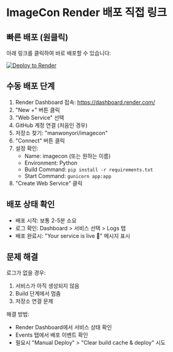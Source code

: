 # ImageCon Render 배포 직접 링크

## 빠른 배포 (원클릭)

아래 링크를 클릭하여 바로 배포할 수 있습니다:

[![Deploy to Render](https://render.com/images/deploy-to-render-button.svg)](https://render.com/deploy?repo=https://github.com/manwonyori/imagecon)

## 수동 배포 단계

1. Render Dashboard 접속: https://dashboard.render.com/
2. "New +" 버튼 클릭
3. "Web Service" 선택
4. GitHub 계정 연결 (처음인 경우)
5. 저장소 찾기: "manwonyori/imagecon"
6. "Connect" 버튼 클릭
7. 설정 확인:
   - Name: imagecon (또는 원하는 이름)
   - Environment: Python
   - Build Command: `pip install -r requirements.txt`
   - Start Command: `gunicorn app:app`
8. "Create Web Service" 클릭

## 배포 상태 확인

- 배포 시작: 보통 2-5분 소요
- 로그 확인: Dashboard > 서비스 선택 > Logs 탭
- 배포 완료시: "Your service is live 🎉" 메시지 표시

## 문제 해결

로그가 없을 경우:
1. 서비스가 아직 생성되지 않음
2. Build 단계에서 멈춤
3. 저장소 연결 문제

해결 방법:
- Render Dashboard에서 서비스 상태 확인
- Events 탭에서 배포 이벤트 확인
- 필요시 "Manual Deploy" > "Clear build cache & deploy" 시도
